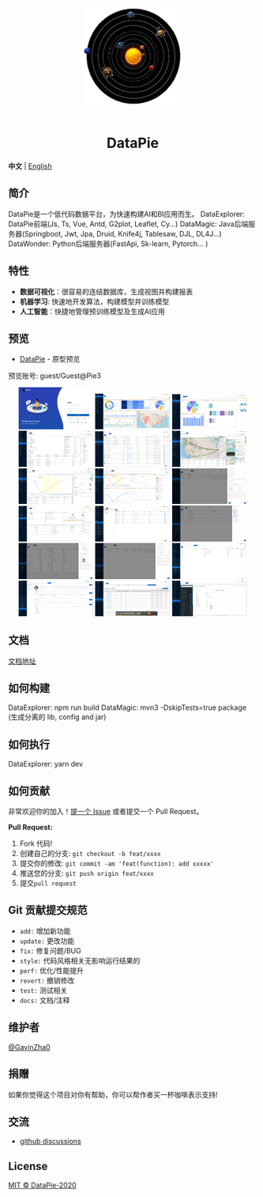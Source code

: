 <div align="center"> <a href="https://github.com/GavinZha0/DataPie"> <img alt="DataPie Logo" width="200" height="200" src="/public/resource/img/solar.png"> </a> <br> <br>

<h1>DataPie</h1>
</div>

**中文** | [English](./README.md)

## 简介

DataPie是一个低代码数据平台，为快速构建AI和BI应用而生。
DataExplorer: DataPie前端(Js, Ts, Vue, Antd, G2plot, Leaflet, Cy...)
DataMagic: Java后端服务器(Springboot, Jwt, Jpa, Druid, Knife4j, Tablesaw, DJL, DL4J...)
DataWonder: Python后端服务器(FastApi, Sk-learn, Pytorch... )

## 特性

- **数据可视化**：很容易的连结数据库，生成视图并构建报表
- **机器学习**: 快速地开发算法，构建模型并训练模型
- **人工智能**：快捷地管理预训练模型及生成AI应用

## 预览

- [DataPie](http://ec2-18-189-195-0.us-east-2.compute.amazonaws.com:3721/) - 原型预览

预览账号: guest/Guest@Pie3

<p align="center">
    <img alt="DataPie Logo" width="30%" src="/public/resource/img/doc/login.png">
    <img alt="DataPie Logo" width="30%" src="/public/resource/img/doc/home.png">
    <img alt="DataPie Logo" width="30%" src="/public/resource/img/doc/dashboard.png">
    <img alt="DataPie Logo" width="30%" src="/public/resource/img/doc/vis-dataset.png">
    <img alt="DataPie Logo" width="30%" src="/public/resource/img/doc/vis-dataview1.png">
    <img alt="DataPie Logo" width="30%" src="/public/resource/img/doc/vis-dataview2.png">
    <img alt="DataPie Logo" width="30%" src="/public/resource/img/doc/vis-dataview3.png">
    <img alt="DataPie Logo" width="30%" src="/public/resource/img/doc/vis-report.png">
    <img alt="DataPie Logo" width="30%" src="/public/resource/img/doc/source-datasource.png">
    <img alt="DataPie Logo" width="30%" src="/public/resource/img/doc/source-import.png">
    <img alt="DataPie Logo" width="30%" src="/public/resource/img/doc/admin-user.png">
    <img alt="DataPie Logo" width="30%" src="/public/resource/img/doc/admin-role.png">
    <img alt="DataPie Logo" width="30%" src="/public/resource/img/doc/admin-menu.png">
    <img alt="DataPie Logo" width="30%" src="/public/resource/img/doc/admin-param.png">
    <img alt="DataPie Logo" width="30%" src="/public/resource/img/doc/admin-org.png">
    <img alt="DataPie Logo" width="30%" src="/public/resource/img/doc/admin-center.png">
    <img alt="DataPie Logo" width="30%" src="/public/resource/img/doc/monitor-druid.png">
    <img alt="DataPie Logo" width="30%" src="/public/resource/img/doc/monitor-knife4j.png">
</p>

## 文档

[文档地址](https://github.com/GavinZha0/DataPie/)

## 如何构建
DataExplorer: npm run build
DataMagic: mvn3 -DskipTests=true package (生成分离的 lib, config and jar)

## 如何执行
DataExplorer: yarn dev

## 如何贡献

非常欢迎你的加入！[提一个 Issue](https://github.com/GavinZha0/DataPie/issues/new/choose) 或者提交一个 Pull Request。

**Pull Request:**

1. Fork 代码!
2. 创建自己的分支: `git checkout -b feat/xxxx`
3. 提交你的修改: `git commit -am 'feat(function): add xxxxx'`
4. 推送您的分支: `git push origin feat/xxxx`
5. 提交`pull request`

## Git 贡献提交规范

  - `add:` 增加新功能
  - `update:` 更改功能
  - `fix:` 修复问题/BUG
  - `style:` 代码风格相关无影响运行结果的
  - `perf:` 优化/性能提升
  - `revert:` 撤销修改
  - `test:` 测试相关
  - `docs:` 文档/注释

## 维护者

[@GavinZha0](https://github.com/GavinZha0)

## 捐赠

如果你觉得这个项目对你有帮助，你可以帮作者买一杯咖啡表示支持!

## 交流

- [github discussions](https://github.com/GavinZha0/DataPie/discussions)

## License

[MIT © DataPie-2020](./LICENSE)
